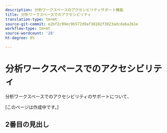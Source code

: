 ```yaml
---
description: 分析ワークスペースのアクセシビリティサポート機能
title: 分析ワークスペースでのアクセシビリティ
translation-type: tm+mt
source-git-commit: e2bf2c99ec9b572d9af38102f3023adcda6a261e
workflow-type: tm+mt
source-wordcount: '28'
ht-degree: 0%

---
```



# 分析ワークスペースでのアクセシビリティ

分析ワークスペースでのアクセシビリティのサポートについて、

[このページは作成中です。]

## 2番目の見出し
